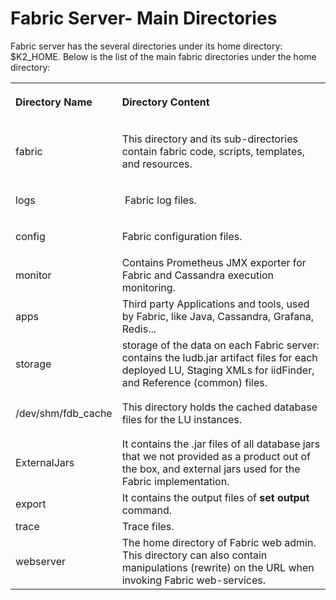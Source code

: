 ﻿
# Fabric Server- Main Directories
Fabric server has the several directories under its home directory: $K2_HOME. Below is the list of the main fabric directories under the home directory: 

<table>
<tbody>
<tr style="height: 62px;">
<td style="height: 62px; width: 101.6px;">
<p><strong>Directory Name</strong></p>
</td>
<td style="height: 62px; width: 463.2px;">
<p><strong>Directory Content</strong></p>
</td>
</tr>
<tr style="height: 62px;">
<td style="height: 62px; width: 101.6px;">
<p>fabric</p>
</td>
<td style="height: 62px; width: 463.2px;">
<p>This directory and its sub-directories contain fabric code, scripts, templates, and resources.</p>
</td>
</tr>
<tr style="height: 45px;">
<td style="height: 45px; width: 101.6px;">
<p>logs</p>
</td>
<td style="height: 45px; width: 463.2px;">
<p>&nbsp;Fabric log files.</p>
</td>
</tr>
<tr style="height: 19px;">
<td style="height: 19px; width: 101.6px;">
<p>config</p>
</td>
<td style="height: 19px; width: 463.2px;">
<p>Fabric configuration files.</p>
</td>
</tr>
<tr style="height: 32px;">
<td style="height: 32px; width: 101.6px;">monitor</td>
<td style="height: 32px; width: 463.2px;"> Contains Prometheus JMX exporter for Fabric and Cassandra execution monitoring.</td>
</tr>
<tr style="height: 17px;">
<td style="height: 17px; width: 101.6px;">apps</td>
<td style="height: 17px; width: 463.2px;">Third party Applications and tools, used by Fabric, like Java, Cassandra, Grafana, Redis...</td>
</tr>
<tr style="height: 72px;">
<td style="height: 72px; width: 101.6px;">storage</td>
<td style="height: 72px; width: 463.2px;">storage of the data on each Fabric server: contains the ludb.jar artifact files for each deployed LU, Staging XMLs for iidFinder, and Reference (common) files.</td>
</tr>
<tr style="height: 72px;">
<td style="height: 72px; width: 101.6px;">/dev/shm/fdb_cache</td>
<td style="height: 72px; width: 463.2px;">This directory holds the cached database files for the LU instances.</td>
</tr> 
<tr style="height: 84px;">
<td style="height: 84px; width: 101.6px;">ExternalJars</td>
<td style="height: 84px; width: 463.2px;">It contains the .jar files of all database jars that we not provided as a product out of the box, and external jars used for the Fabric implementation.</td>
</tr>
<tr style="height: 32.8px;">
<td style="height: 32.8px; width: 101.6px;">export</td>
<td style="height: 32.8px; width: 463.2px;">It contains the output files of  <strong>set output</strong> command.</td>
</tr>
<tr style="height: 17px;">
<td style="height: 17px; width: 101.6px;">trace</td>
<td style="height: 17px; width: 463.2px;">Trace files.</td>
</tr>
<tr style="height: 17px;">
<td style="height: 17px; width: 101.6px;">webserver</td>
<td style="height: 17px; width: 463.2px;">The home directory of Fabric web admin. This directory can also contain manipulations (rewrite) on the URL when invoking Fabric web-services.</td>
</tr>
</tbody>
</table>
<p>&nbsp;</p>
